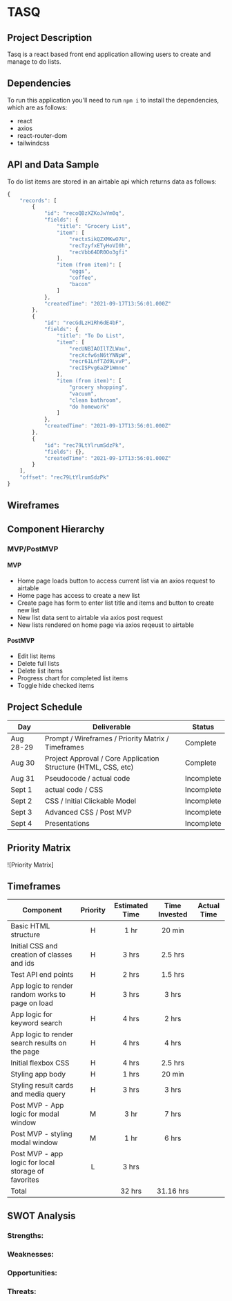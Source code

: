# TASQ

## Project Description

Tasq is a react based front end application allowing users to create and manage to do lists.

## Dependencies

To run this application you'll need to run ```npm i``` to install the dependencies, which are as follows:

- react
- axios
- react-router-dom
- tailwindcss

## API and Data Sample

To do list items are stored in an airtable api which returns data as follows:

``` javascript
{
    "records": [
        {
            "id": "recoQBzXZKoJwYm0q",
            "fields": {
                "title": "Grocery List",
                "item": [
                    "rectxSikQZXMKwO7U",
                    "recTzyfxETyHoVI0h",
                    "recVbb64DR0Oo3gfi"
                ],
                "item (from item)": [
                    "eggs",
                    "coffee",
                    "bacon"
                ]
            },
            "createdTime": "2021-09-17T13:56:01.000Z"
        },
        {
            "id": "recGdLzH1Rh6dE4bF",
            "fields": {
                "title": "To Do List",
                "item": [
                    "recUNBIAOIlTZLWau",
                    "recXcfw6sN6tYNNpW",
                    "recr61LnfTZd9LvvP",
                    "recISPvg6aZP1Wmne"
                ],
                "item (from item)": [
                    "grocery shopping",
                    "vacuum",
                    "clean bathroom",
                    "do homework"
                ]
            },
            "createdTime": "2021-09-17T13:56:01.000Z"
        },
        {
            "id": "rec79LtYlrumSdzPk",
            "fields": {},
            "createdTime": "2021-09-17T13:56:01.000Z"
        }
    ],
    "offset": "rec79LtYlrumSdzPk"
}
```

## Wireframes

## Component Hierarchy

### MVP/PostMVP

#### MVP 

- Home page loads button to access current list via an axios request to airtable
- Home page has access to create a new list
- Create page has form to enter list title and items and button to create new list
- New list data sent to airtable via axios post request
- New lists rendered on home page via axios reqeust to airtable

#### PostMVP  

- Edit list items
- Delete full lists
- Delete list items
- Progress chart for completed list items
- Toggle hide checked items

## Project Schedule

|  Day | Deliverable | Status
|---|---| ---|
|Aug 28-29| Prompt / Wireframes / Priority Matrix / Timeframes | Complete
|Aug 30| Project Approval / Core Application Structure (HTML, CSS, etc) | Complete
|Aug 31| Pseudocode / actual code  | Incomplete
|Sept 1| actual code / CSS  | Incomplete
|Sept 2| CSS / Initial Clickable Model  | Incomplete
|Sept 3| Advanced CSS / Post MVP | Incomplete
|Sept 4| Presentations | Incomplete

## Priority Matrix

![Priority Matrix]

## Timeframes

| Component | Priority | Estimated Time | Time Invested | Actual Time |
| --- | :---: |  :---: | :---: | :---: |
| Basic HTML structure | H | 1 hr| 20 min |  |
| Initial CSS and creation of classes and ids | H | 3 hrs| 2.5 hrs |  |
| Test API end points| H | 2 hrs| 1.5 hrs| |
| App logic to render random works to page on load | H | 3 hrs| 3 hrs | |
| App logic for keyword search | H | 4 hrs| 2 hrs |  |
| App logic to render search results on the page | H | 4 hrs| 4 hrs |  |
| Initial flexbox CSS | H | 4 hrs| 2.5 hrs |  |
| Styling app body | H | 1 hrs| 20 min |  |
| Styling result cards and media query | H | 3 hrs| 3 hrs |  |
| Post MVP - App logic for modal window| M | 3 hr| 7 hrs |  |
| Post MVP - styling modal window | M | 1 hr| 6 hrs |  |
| Post MVP - app logic for local storage of favorites | L | 3 hrs|  |  |
| Total |  | 32 hrs|  31.16 hrs|  |

## SWOT Analysis

### Strengths:

### Weaknesses:

### Opportunities:

### Threats:
